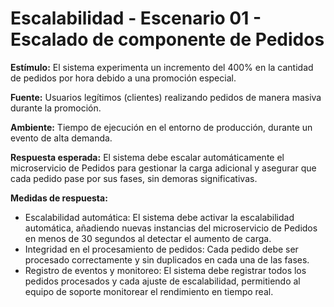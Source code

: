 # Escalabilidad - Escenario 01 - Escalado de componente de Pedidos

**Estímulo:** El sistema experimenta un incremento del 400% en la cantidad de pedidos por hora debido a una promoción especial.

**Fuente:** Usuarios legítimos (clientes) realizando pedidos de manera masiva durante la promoción.

**Ambiente:** Tiempo de ejecución en el entorno de producción, durante un evento de alta demanda.

**Respuesta esperada:** El sistema debe escalar automáticamente el microservicio de Pedidos para gestionar la carga adicional y asegurar que cada pedido pase por sus fases, sin demoras significativas.

**Medidas de respuesta:**

- Escalabilidad automática: El sistema debe activar la escalabilidad automática, añadiendo nuevas instancias del microservicio de Pedidos en menos de 30 segundos al detectar el aumento de carga.
- Integridad en el procesamiento de pedidos: Cada pedido debe ser procesado correctamente y sin duplicados en cada una de las fases.
- Registro de eventos y monitoreo: El sistema debe registrar todos los pedidos procesados y cada ajuste de escalabilidad, permitiendo al equipo de soporte monitorear el rendimiento en tiempo real.
